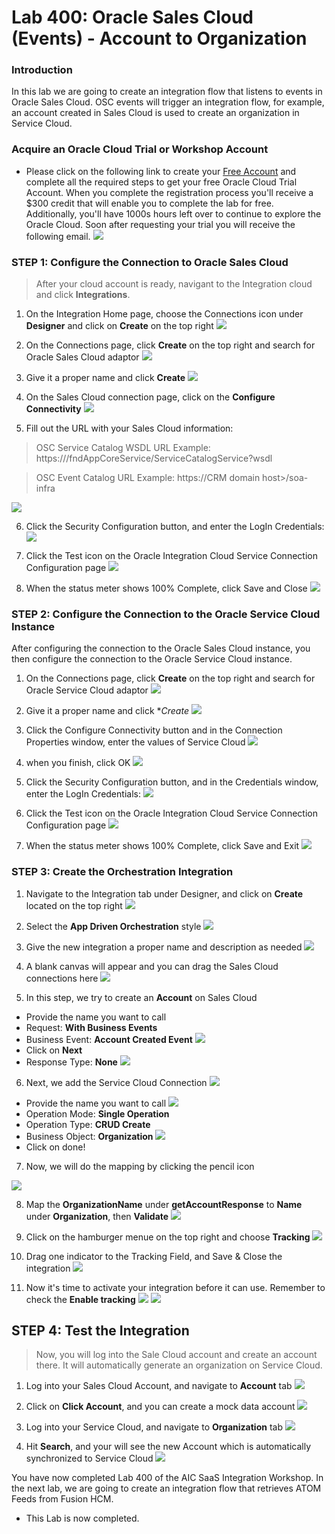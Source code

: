 # Lab 400: Oracle Sales Cloud (Events) - Account to Organization 

### Introduction

In this lab we are going to create an integration flow that listens to events in Oracle Sales Cloud. OSC events will trigger an integration flow, for example, an account created in Sales Cloud is used to create an organization in Service Cloud.

### Acquire an Oracle Cloud Trial or Workshop Account

- Please click on the following link to create your <a href="https://cloud.oracle.com/tryit" target="_trial">Free Account</a> and complete all the required steps to get your free Oracle Cloud Trial Account. When you complete the registration process you'll receive a $300 credit that will enable you to complete the lab for free.  Additionally, you'll have 1000s hours left over to continue to explore the Oracle Cloud. Soon after requesting your trial you will receive the following email.
  ![](images/updated400/Trail.png)


### STEP 1: Configure the Connection to Oracle Sales Cloud 

> After your cloud account is ready, navigant to the Integration cloud and click **Integrations**.

1. On the Integration Home page, choose the Connections icon under **Designer** and click on **Create** on the top right
 ![](images/updated400/41.png)
 
2. On the Connections page, click **Create** on the top right and search for Oracle Sales Cloud adaptor
 ![](images/updated400/1.png)

3. Give it a proper name and click **Create**
 ![](images/updated400/2.png)

4. On the Sales Cloud connection page, click on the **Configure Connectivity**
 ![](images/updated400/42.png)
 
5. Fill out the URL with your Sales Cloud information:
 
> OSC Service Catalog WSDL URL Example: https://<common domain host>/fndAppCoreService/ServiceCatalogService?wsdl

> OSC Event Catalog URL Example: https://CRM domain host>/soa-infra
 
  ![](images/updated400/31.png)

6. Click the Security Configuration button, and enter the LogIn Credentials:
 ![](images/updated400/30.png)
 
7. Click the Test icon on the Oracle Integration Cloud Service Connection Configuration page
 ![](images/updated400/32.png)

8. When the status meter shows 100% Complete, click Save and Close
 ![](images/updated400/33.png)

### STEP 2: Configure the Connection to the Oracle Service Cloud Instance

After configuring the connection to the Oracle Sales Cloud instance, you then configure the connection to the Oracle Service Cloud instance.

1. On the Connections page, click **Create** on the top right and search for Oracle Service Cloud adaptor
 ![](images/updated400/3.png)

2. Give it a proper name and click **Create*
 ![](images/updated400/4.png)

3. Click the Configure Connectivity button and in the Connection Properties window, enter the values of Service Cloud
 ![](images/updated400/35.png)

4. when you finish, click OK
 ![](images/updated400/20.png)

5. Click the Security Configuration button, and in the Credentials window, enter the LogIn Credentials:
 ![](images/updated400/21.png)

6. Click the Test icon on the Oracle Integration Cloud Service Connection Configuration page
 ![](images/updated400/22.png)

7. When the status meter shows 100% Complete, click Save and Exit
 ![](images/updated400/27.png)

### STEP 3: Create the Orchestration Integration

1. Navigate to the Integration tab under Designer, and click on **Create** located on the top right
 ![](images/updated400/5.png)

2. Select the **App Driven Orchestration** style 
 ![](images/updated400/6.png)

3. Give the new integration a proper name and description as needed
 ![](images/updated400/7.png)

4. A blank canvas will appear and you can drag the Sales Cloud connections here
 ![](images/updated400/8.png)

5. In this step, we try to create an **Account** on Sales Cloud 
- Provide the name you want to call 
- Request: **With Business Events**
- Business Event: **Account Created Event**
 ![](images/updated400/9.png)
- Click on **Next**
- Response Type: **None**
 ![](images/updated400/10.png)

6. Next, we add the Service Cloud Connection 
 ![](images/updated400/11.png)
- Provide the name you want to call
 ![](images/updated400/12.png)
- Operation Mode: **Single Operation**
- Operation Type: **CRUD  Create**
- Business Object: **Organization**
 ![](images/updated400/13.png)
- Click on done!

7. Now, we will do the mapping by clicking the pencil icon
 
 ![](images/updated400/14.png)

8. Map the **OrganizationName** under **getAccountResponse** to **Name** under **Organization**, then **Validate**
 ![](images/updated400/15.png)

9. Click on the hamburger menue on the top right and choose **Tracking**
 ![](images/updated400/16.png)

10. Drag one indicator to the Tracking Field, and Save & Close the integration 
 ![](images/updated400/17.png)

11. Now it's time to activate your integration before it can use. Remember to check the **Enable tracking**
  ![](images/updated400/18.png)
  ![](images/updated400/19.png)


## STEP 4: Test the Integration 
> Now, you will log into the Sale Cloud account and create an account there. It will automatically generate an organization on Service Cloud.

1. Log into your Sales Cloud Account, and navigate to **Account** tab
 ![](images/updated400/43.png)
 
2. Click on **Click Account**, and you can create a mock data account
 ![](images/updated400/44.png)
 
4. Log into your Service Cloud, and navigate to **Organization** tab
 ![](images/updated400/45.png)
 
5. Hit **Search**, and your will see the new Account which is automatically synchronized to Service Cloud 
 ![](images/updated400/46.png)



You have now completed Lab 400 of the AIC SaaS Integration Workshop. In the next lab, we are going to create an integration flow that retrieves ATOM Feeds from Fusion HCM.

- This Lab is now completed.
